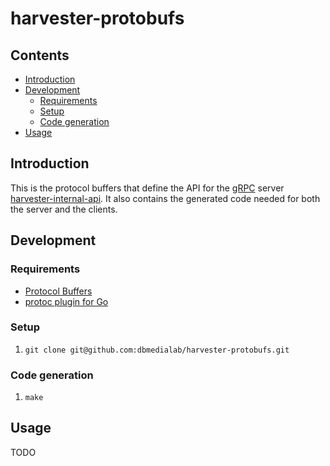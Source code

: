 # harvester-protobufs

## Contents

* [Introduction](https://github.com/dbmedialab/harvester-protofbufs#introduction)
* [Development](https://github.com/dbmedialab/harvester-protofbufs#development)
    * [Requirements](https://github.com/dbmedialab/harvester-protofbufs#requirements)
    * [Setup](https://github.com/dbmedialab/harvester-protofbufs#setup)
    * [Code generation](https://github.com/dbmedialab/harvester-protobufs#code-generation)
* [Usage](https://github.com/dbmedialab/harvester-protofbufs#usage)

## Introduction

This is the protocol buffers that define the API for the [gRPC](https://grpc.io) server [harvester-internal-api](https://github.com/dbmedialab/harvester-internal-api). It also contains the generated code needed for both the server and the clients.

## Development

### Requirements

* [Protocol Buffers](https://developers.google.com/protocol-buffers/)
* [protoc plugin for Go](https://github.com/golang/protobuf/)

### Setup

1. `git clone git@github.com:dbmedialab/harvester-protobufs.git`

### Code generation

1. `make`

## Usage

TODO

